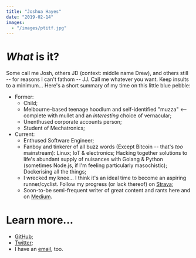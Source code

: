```yaml
---
title: "Joshua Hayes"
date: "2019-02-14"
images:
  - "/images/ptitf.jpg"
---
```


# *What* is it?
Some call me Josh, others JD (context: middle name Drew), and others still -- for reasons I can't fathom -- JJ. Call me whatever you want. Keep insults to a minimum... Here's a short summary of my time on this little blue pebble:

- Former:
    - Child;
    - Melbourne-based teenage hoodlum and self-identified "muzza" <-- complete with mullet and an *interesting* choice of vernacular;
    - Unenthused corporate accounts person;
    - Student of Mechatronics;
- Current:
    - Enthused Software Engineer;
    - Fanboy and tinkerer of all buzz words (Except Bitcoin -- that's *too* mainstream): Linux; IoT & electronics; Hacking together solutions to life's abundant supply of nuisances with Golang & Python (sometimes Node.js, if I'm feeling particularly masochistic); Dockerising all the things;
    - I wrecked my knee... I think it's an ideal time to become an aspiring runner/cyclist. Follow my progress (or lack thereof) on [Strava](https://www.strava.com/athletes/37836057);
    - Soon-to-be semi-frequent writer of great content and rants here and on [Medium](https://medium.com/@joshhayes747).

# Learn more...
- [GitHub](https://github.com/jdh747);
- [Twitter](https://twitter.com/joshhayes747);
- I have an [email](mailto:joshhayes747+website@gmail.com), too.